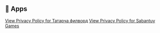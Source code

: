 ## 📑 Apps  
[View Privacy Policy for Татарча филворд](Fillwords.md)
[View Privacy Policy for Sabantuy Games](Sabantuy.md)

